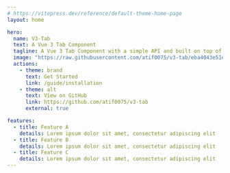 ```yaml
---
# https://vitepress.dev/reference/default-theme-home-page
layout: home

hero:
  name: V3-Tab
  text: A Vue 3 Tab Component
  tagline: A Vue 3 Tab Component with a simple API and built on top of <span class='headless'>Headless UI</span>
  image: "https://raw.githubusercontent.com/atif0075/v3-tab/eba4043e51e372e966076e9ae400f0d4b74477de/docs/assets/v3-tabs.svg"
  actions:
    - theme: brand
      text: Get Started
      link: /guide/installation
    - theme: alt
      text: View on GitHub
      link: https://github.com/atif0075/v3-tab
      external: true

features:
  - title: Feature A
    details: Lorem ipsum dolor sit amet, consectetur adipiscing elit
  - title: Feature B
    details: Lorem ipsum dolor sit amet, consectetur adipiscing elit
  - title: Feature C
    details: Lorem ipsum dolor sit amet, consectetur adipiscing elit
---
```


<style>
:root {
  --vp-home-hero-name-color: transparent;
  --vp-home-hero-name-background: -webkit-linear-gradient(120deg, #bd34fe 30%, #41d1ff);

  --vp-home-hero-image-background-image: linear-gradient(-45deg, #bd34fe 50%, #47caff 50%);
  --vp-home-hero-image-filter: blur(40px);
}

@media (min-width: 640px) {
  :root {
    --vp-home-hero-image-filter: blur(56px);
  }
}

@media (min-width: 960px) {
  :root {
    --vp-home-hero-image-filter: blur(72px);
  }
}
.headless{
     background:  -webkit-linear-gradient(120deg, #bd34fe 30%, #41d1ff);
    -webkit-background-clip: text;
    background-clip: text;
    -webkit-text-fill-color:  transparent;

}
</style>
